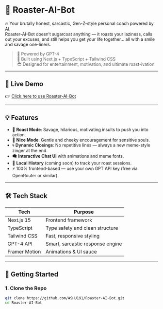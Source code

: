 # 🤖 Roaster-AI-Bot

🔥 Your brutally honest, sarcastic, Gen-Z-style personal coach powered by AI.  
Roaster-AI-Bot doesn’t sugarcoat anything — it roasts your laziness, calls out your excuses, and still helps you get your life together… all with a smile and savage one-liners.

> 🧠 Powered by GPT-4  
> 🎯 Built using Next.js + TypeScript + Tailwind CSS  
> 😎 Designed for entertainment, motivation, and ultimate roast-ivation

---

## 🔗 Live Demo

👉 [Click here to use Roaster-AI-Bot](https://roaster-ai-bot.vercel.app/)

---

## 💡 Features

- 🧠 **Roast Mode**: Savage, hilarious, motivating insults to push you into action.
- 🌸 **Nice Mode**: Gentle and cheeky encouragement for sensitive souls.
- 🌀 **Dynamic Closings**: No repetitive lines — always a new meme-style zinger at the end.
- 🗨️ **Interactive Chat UI** with animations and meme fonts.
- 💾 **Local History** (coming soon) to track your roast sessions.
- ⚡ 100% frontend-based — use your own GPT API key (free via OpenRouter or similar).

---

## 🛠️ Tech Stack

| Tech         | Purpose                          |
|--------------|----------------------------------|
| Next.js 15   | Frontend framework               |
| TypeScript   | Type safety and clean structure  |
| Tailwind CSS | Fast, responsive styling         |
| GPT-4 API    | Smart, sarcastic response engine |
| Framer Motion| Animations & UI sauce            |

---

## 🚀 Getting Started

### 1. Clone the Repo

```bash
git clone https://github.com/ASHU191/Roaster-AI-Bot.git
cd Roaster-AI-Bot
